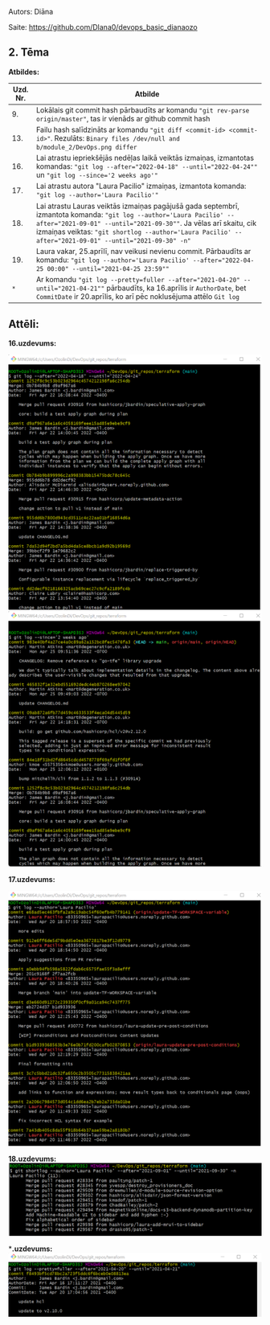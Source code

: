 Autors: Diāna

Saite: https://github.com/Dlana0/devops_basic_dianaozo

## 2. Tēma
**Atbildes:**

| Uzd. Nr. | Atbilde |
| ------ | ------ |
| 9. | Lokālais git commit hash pārbaudīts ar komandu `"git rev-parse origin/master"`, tas ir vienāds ar github commit hash |
| 13. | Failu hash salīdzināts ar komandu `"git diff <commit-id> <commit-id>"`. Rezulāts: `Binary files /dev/null and b/module_2/DevOps.png differ` |
| 16. | Lai atrastu iepriekšējās nedēļas laikā veiktās izmaiņas, izmantotas komandas: `"git log --after="2022-04-18" --until="2022-04-24""` un `"git log --since='2 weeks ago'"` |
| 17. | Lai atrastu autora "Laura Pacilio" izmaiņas, izmantota komanda: `"git log --author='Laura Pacilio'"` |
| 18. | Lai atrastu Lauras veiktās izmaiņas pagājušā gada septembrī, izmantota komanda: `"git log --author='Laura Pacilio' --after="2021-09-01" --until="2021-09-30""`. Ja vēlas arī skaitu, cik izmaiņas veiktas: `"git shortlog --author='Laura Pacilio' --after="2021-09-01" --until="2021-09-30" -n"` |
| 19. | Laura vakar, 25.aprīlī, nav veikusi nevienu commit. Pārbaudīts ar komandu: `"git log --author='Laura Pacilio' --after="2022-04-25 00:00" --until="2021-04-25 23:59""` |
| `*` | Ar komandu `"git log --pretty=fuller --after="2021-04-20" --until="2021-04-21""` pārbaudīts, ka 16.aprīlis ir `AuthorDate`, bet `CommitDate` ir 20.aprīlis, ko arī pēc noklusējuma attēlo `Git log`|


## Attēli:

**16.uzdevums:**

![Image](https://github.com/Dlana0/devops_basic_dianaozo/blob/master/module_2/git%20log.PNG)
![Image](https://github.com/Dlana0/devops_basic_dianaozo/blob/master/module_2/git%20log2.png)

**17.uzdevums:**

![Image](https://github.com/Dlana0/devops_basic_dianaozo/blob/master/module_2/LauraPcommits.png)


**18.uzdevums:**
![Image](https://github.com/Dlana0/devops_basic_dianaozo/blob/master/module_2/LauraPcommits2.png)

***.uzdevums:**
![Image](https://github.com/Dlana0/devops_basic_dianaozo/blob/master/module_2/AuthorDate.png)
